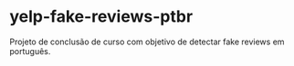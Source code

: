 # yelp-fake-reviews-ptbr
Projeto de conclusão de curso com objetivo de detectar fake reviews em português.
